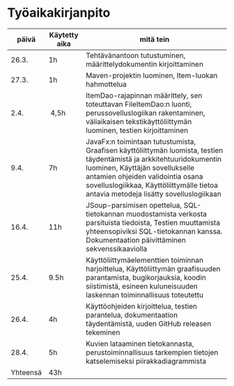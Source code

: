 # Työaikakirjanpito

| päivä | Käytetty aika | mitä tein |
|-------|---------------|-----------|
| 26.3. | 1h | Tehtävänantoon tutustuminen, määrittelydokumentin kirjoittaminen |
| 27.3. | 1h | Maven-projektin luominen, Item-luokan hahmottelua |
| 2.4. | 4,5h | ItemDao-rajapinnan määrittely, sen toteuttavan FileItemDao:n luonti, perussovelluslogiikan rakentaminen, väliaikaisen tekstikäyttöliittymän luominen, testien kirjoittaminen |
| 9.4. | 7h | JavaFx:n toimintaan tutustumista, Graafisen käyttöliittymän luomista, testien täydentämistä ja arkkitehtuuridokumentin luominen, Käyttäjän sovellukselle antamien ohjeiden validointia osana sovelluslogiikkaa, Käyttöliittymälle tietoa antavia metodeja lisätty sovelluslogiikaan |
| 16.4. | 11h | JSoup-parsimisen opettelua, SQL-tietokannan muodostamista verkosta parsituista tiedoista, Testien muuttamista yhteensopiviksi SQL-tietokannan kanssa. Dokumentaation päivittäminen sekvenssikaaviolla |
| 25.4. | 9.5h | Käyttöliittymäelementtien toiminnan harjoittelua, Käyttöliittymän graafisuuden parantamista, bugikorjauksia, koodin siistimistä, esineen kuluneisuuden laskennan toiminnallisuus toteutettu |
| 26.4. | 4h | Käyttöohjeiden kirjoittelua, testien parantelua, dokumentaation täydentämistä, uuden GitHub releasen tekeminen |
| 28.4. | 5h | Kuvien lataaminen tietokannasta, perustoiminnallisuus tarkempien tietojen katselemiseksi piirakkadiagrammista |
|Yhteensä | 43h |
